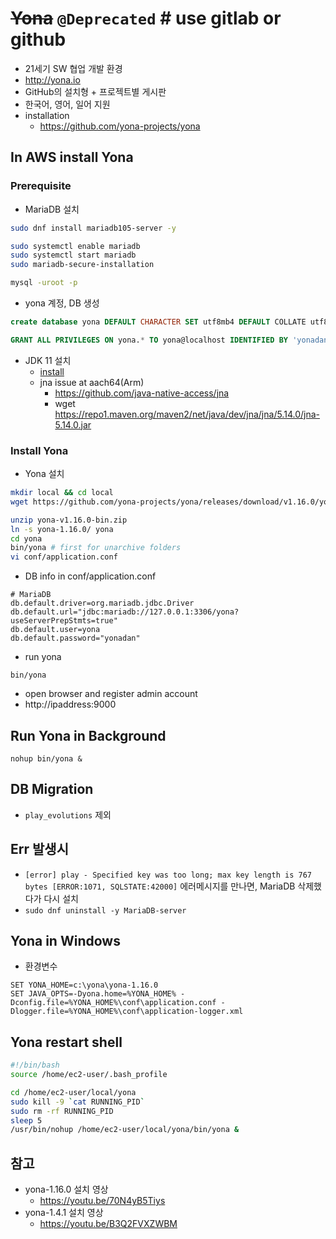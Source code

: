# ~~Yona~~ `@Deprecated` # use gitlab or github
- 21세기 SW 협업 개발 환경
- http://yona.io
- GitHub의 설치형 + 프로젝트별 게시판
- 한국어, 영어, 일어 지원
- installation
  - https://github.com/yona-projects/yona

## In AWS install Yona

### Prerequisite
- MariaDB 설치

```sh
sudo dnf install mariadb105-server -y
```

```sh
sudo systemctl enable mariadb
sudo systemctl start mariadb
sudo mariadb-secure-installation
```

```sh
mysql -uroot -p
```

  - yona 계정, DB 생성

```sql
create database yona DEFAULT CHARACTER SET utf8mb4 DEFAULT COLLATE utf8mb4_bin;

GRANT ALL PRIVILEGES ON yona.* TO yona@localhost IDENTIFIED BY 'yonadan';
```

- JDK 11 설치
  - [install](/mib/java)
  - jna issue at aach64(Arm)
    - https://github.com/java-native-access/jna
    - wget https://repo1.maven.org/maven2/net/java/dev/jna/jna/5.14.0/jna-5.14.0.jar

### Install Yona
- Yona 설치

```sh
mkdir local && cd local
wget https://github.com/yona-projects/yona/releases/download/v1.16.0/yona-v1.16.0-bin.zip

unzip yona-v1.16.0-bin.zip
ln -s yona-1.16.0/ yona
cd yona
bin/yona # first for unarchive folders
vi conf/application.conf
```

  - DB info in conf/application.conf

```
# MariaDB
db.default.driver=org.mariadb.jdbc.Driver
db.default.url="jdbc:mariadb://127.0.0.1:3306/yona?useServerPrepStmts=true"
db.default.user=yona
db.default.password="yonadan"
```

  - run yona
```
bin/yona
```
- open browser and register admin account
- http://ipaddress:9000

## Run Yona in Background

```
nohup bin/yona &
```

## DB Migration
- `play_evolutions` 제외

## Err 발생시
- `[error] play - Specified key was too long; max key length is 767 bytes [ERROR:1071, SQLSTATE:42000]`
에러메시지를 만나면, MariaDB 삭제했다가 다시 설치
- `sudo dnf uninstall -y MariaDB-server`


## Yona in Windows
- 환경변수

```
SET YONA_HOME=c:\yona\yona-1.16.0
SET JAVA_OPTS=-Dyona.home=%YONA_HOME% -Dconfig.file=%YONA_HOME%\conf\application.conf -Dlogger.file=%YONA_HOME%\conf\application-logger.xml
```

## Yona restart shell
```sh
#!/bin/bash
source /home/ec2-user/.bash_profile

cd /home/ec2-user/local/yona
sudo kill -9 `cat RUNNING_PID`
sudo rm -rf RUNNING_PID
sleep 5
/usr/bin/nohup /home/ec2-user/local/yona/bin/yona &
```

## 참고
- yona-1.16.0 설치 영상
  - https://youtu.be/70N4yB5Tiys
- yona-1.4.1 설치 영상
  - https://youtu.be/B3Q2FVXZWBM
